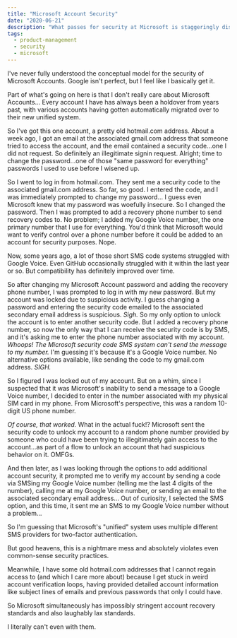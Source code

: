 ```yaml
---
title: "Microsoft Account Security"
date: "2020-06-21"
description: "What passes for security at Microsoft is staggeringly disconcerting."
tags:
  - product-management
  - security
  - microsoft
---
```


I've never fully understood the conceptual model for the security of Microsoft Accounts. Google isn't perfect, but I feel like I basically get it.

Part of what's going on here is that I don't really care about Microsoft Accounts... Every account I have has always been a holdover from years past, with various accounts having gotten automatically migrated over to their new unified system.

So I've got this one account, a pretty old hotmail.com address. About a week ago, I got an email at the associated gmail.com address that someone tried to access the account, and the email contained a security code...one I did not request. So definitely an illegitimate signin request. Alright; time to change the password...one of those "same password for everything" passwords I used to use before I wisened up.

So I went to log in from hotmail.com. They sent me a security code to the associated gmail.com address. So far, so good. I entered the code, and I was immediately prompted to change my password... I guess even Microsoft knew that my password was woefully insecure. So I changed the password. Then I was prompted to add a recovery phone number to send recovery codes to. No problem; I added my Google Voice number, the one primary number that I use for everything. You'd think that Microsoft would want to verify control over a phone number before it could be added to an account for security purposes. Nope.

Now, some years ago, a lot of those short SMS code systems struggled with Google Voice. Even GitHub occasionally struggled with it within the last year or so. But compatibility has definitely improved over time.

So after changing my Microsoft Account password and adding the recovery phone number, I was prompted to log in with my new password. But my account was locked due to suspicious activity. I guess changing a password and entering the security code emailed to the associated secondary email address is suspicious. _Sigh._ So my only option to unlock the account is to enter another security code. But I added a recovery phone number, so now the only way that I can receive the security code is by SMS, and it's asking me to enter the phone number associated with my account. _Whoops! The Microsoft security code SMS system can't send the message to my number._ I'm guessing it's because it's a Google Voice number. No alternative options available, like sending the code to my gmail.com address. _SIGH._

So I figured I was locked out of my account. But on a whim, since I suspected that it was Microsoft's inability to send a message to a Google Voice number, I decided to enter in the number associated with my physical SIM card in my phone. From Microsoft's perspective, this was a random 10-digit US phone number.

_Of course, that worked._ What in the actual fuck!? Microsoft sent the security code to unlock my account to a random phone number provided by someone who could have been trying to illegitimately gain access to the account...as part of a flow to unlock an account that had suspicious behavior on it. OMFGs.

And then later, as I was looking through the options to add additional account security, it prompted me to verify my account by sending a code via SMSing my Google Voice number (telling me the last 4 digits of the number), calling me at my Google Voice number, or sending an email to the associated secondary email address... Out of curiosity, I selected the SMS option, and this time, it sent me an SMS to my Google Voice number without a problem...

So I'm guessing that Microsoft's "unified" system uses multiple different SMS providers for two-factor authentication.

But good heavens, this is a nightmare mess and absolutely violates even common-sense security practices.

Meanwhile, I have some old hotmail.com addresses that I cannot regain access to (and which I care more about) because I get stuck in weird account verification loops, having provided detailed account information like subject lines of emails and previous passwords that only I could have.

So Microsoft simultaneously has impossibly stringent account recovery standards and also laughably lax standards.

I literally can't even with them.

